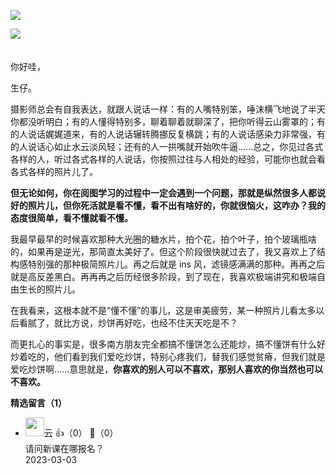 [![](https://static001.geekbang.org/resource/image/f1/32/f1267daa4be734dc98f4fc49dc790932.jpg?wh=750x360)](http://time.geekbang.org/column/article/519734)

[![](https://static001.geekbang.org/resource/image/90/f6/902c4468c06c58df3533dacca080d0f6.jpg?wh=750x360)](http://time.geekbang.org/column/article/520518)  
　

你好哇，

生仔。

摄影师总会有自我表达，就跟人说话一样：有的人嘴特别笨，唾沫横飞地说了半天你都没听明白；有的人懂得特别多，聊着聊着就聊深了，把你听得云山雾罩的；有的人说话娓娓道来，有的人说话辗转腾挪反复横跳；有的人说话感染力非常强，有的人说话心如止水云淡风轻；还有的人一拱嘴就开始吹牛逼……总之，你见过各式各样的人，听过各式各样的人说话，你按照过往与人相处的经验，可能你也就会看各式各样的照片儿了。

**但无论如何，你在阅图学习的过程中一定会遇到一个问题，那就是纵然很多人都说好的照片儿，但你死活就是看不懂，看不出有啥好的，你就很恼火，这咋办？我的态度很简单，看不懂就看不懂。**

我最早最早的时候喜欢那种大光圈的糖水片，拍个花，拍个叶子，拍个玻璃瓶啥的，如果再是逆光，那简直太美好了。但这个阶段很快就过去了，我又喜欢上了结构感特别强的那种极简照片儿。再之后就是 ins 风，滤镜感满满的那种。再再之后就是高反差黑白。再再再之后历经很多阶段，到了现在，我喜欢极端讲究和极端自由生长的照片儿。

在我看来，这根本就不是“懂不懂”的事儿，这是审美疲劳，某一种照片儿看太多以后看腻了，就比方说，炒饼再好吃，也经不住天天吃是不？

而更扎心的事实是，很多南方朋友完全都搞不懂饼怎么还能炒，搞不懂饼有什么好炒着吃的，他们看到我们爱吃炒饼，特别心疼我们，替我们感觉贫瘠，但我们就是爱吃炒饼啊……意思就是，**你喜欢的别人可以不喜欢，那别人喜欢的你当然也可以不喜欢。**
<div><strong>精选留言（1）</strong></div><ul>
<li><img src="https://static001.geekbang.org/account/avatar/00/1b/61/c5/65833dba.jpg" width="30px"><span>云</span> 👍（0） 💬（0）<div>请问新课在哪报名？
</div>2023-03-03</li><br/>
</ul>